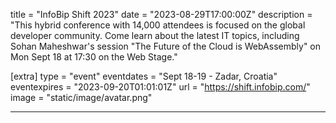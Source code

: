 title = "InfoBip Shift 2023"
date = "2023-08-29T17:00:00Z"
description = "This hybrid conference with 14,000 attendees is focused on the global developer community. Come learn about the latest IT topics, including Sohan Maheshwar's session \"The Future of the Cloud is WebAssembly\" on Mon Sept 18 at 17:30 on the Web Stage."

[extra]
type = "event"
eventdates = "Sept 18-19 - Zadar, Croatia"
eventexpires = "2023-09-20T01:01:01Z"
url = "https://shift.infobip.com/"
image = "static/image/avatar.png"

---

